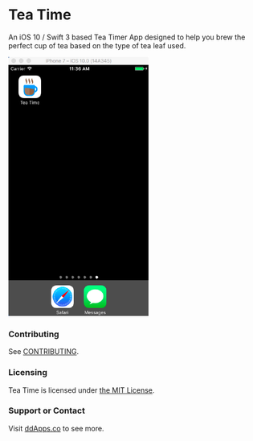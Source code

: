 # Tea Time
An iOS 10 / Swift 3 based Tea Timer App designed to help you brew the perfect cup of tea based on the type of tea leaf used.

![](art/screenshot/teatime01.gif?raw=true)

### Contributing
See [CONTRIBUTING](CONTRIBUTING.md).

### Licensing
Tea Time is licensed under [the MIT License](LICENSE).

### Support or Contact
Visit [ddApps.co](http://ddapps.co) to see more.